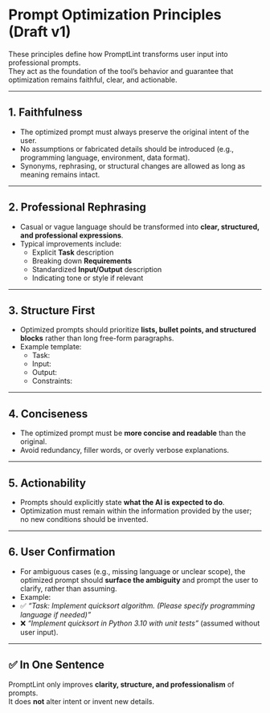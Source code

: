 # Prompt Optimization Principles (Draft v1)

These principles define how PromptLint transforms user input into professional prompts.  
They act as the foundation of the tool’s behavior and guarantee that optimization remains faithful, clear, and actionable.

---

## 1. Faithfulness
- The optimized prompt must always preserve the original intent of the user.  
- No assumptions or fabricated details should be introduced (e.g., programming language, environment, data format).  
- Synonyms, rephrasing, or structural changes are allowed as long as meaning remains intact.  

---

## 2. Professional Rephrasing
- Casual or vague language should be transformed into **clear, structured, and professional expressions**.  
- Typical improvements include:
  - Explicit **Task** description  
  - Breaking down **Requirements**  
  - Standardized **Input/Output** description  
  - Indicating tone or style if relevant  

---

## 3. Structure First
- Optimized prompts should prioritize **lists, bullet points, and structured blocks** rather than long free-form paragraphs.  
- Example template:
  - Task:
  - Input:
  - Output:
  - Constraints:
---

## 4. Conciseness
- The optimized prompt must be **more concise and readable** than the original.  
- Avoid redundancy, filler words, or overly verbose explanations.  

---

## 5. Actionability
- Prompts should explicitly state **what the AI is expected to do**.  
- Optimization must remain within the information provided by the user; no new conditions should be invented.  

---

## 6. User Confirmation
- For ambiguous cases (e.g., missing language or unclear scope), the optimized prompt should **surface the ambiguity** and prompt the user to clarify, rather than assuming.  
- Example:  
- ✅ *“Task: Implement quicksort algorithm. (Please specify programming language if needed)”*  
- ❌ *“Implement quicksort in Python 3.10 with unit tests”* (assumed without user input).  

---

## ✅ In One Sentence
PromptLint only improves **clarity, structure, and professionalism** of prompts.  
It does **not** alter intent or invent new details.
